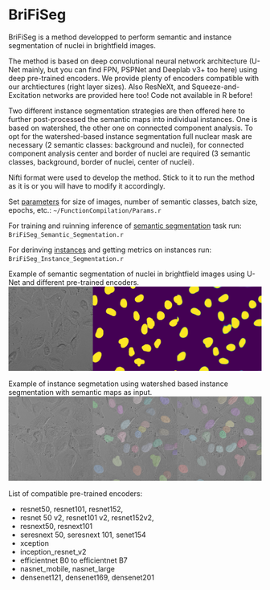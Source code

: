 # BriFiSeg
BriFiSeg is a method developped to perform semantic and instance segmentation of nuclei in brightfield images. 

The method is based on deep convolutional neural network architecture (U-Net mainly, but you can find FPN, PSPNet and Deeplab v3+ too here) using deep pre-trained encoders. We provide plenty of encoders compatible with our archtiectures (right layer sizes). Also ResNeXt, and Squeeze-and-Excitation networks are provided here too! Code not available in R before!

Two different instance segmentation strategies are then offered here to further post-processed the semantic maps into individual instances. One is based on watershed, the other one on connected component analysis. To opt for the watershed-based instance segmentation full nuclear mask are necessary (2 semantic classes: background and nuclei), for connected component analysis center and border of nuclei are required (3 semantic classes, background, border of nuclei, center of nuclei).

Nifti format were used to develop the method. Stick to it to run the method as it is or you will have to modify it accordingly.

Set [parameters](https://github.com/mgendarme/BriFiSeg/FunctionCompilation/Params.r) for size of images, number of semantic classes, batch size, epochs, etc.:
`~/FunctionCompilation/Params.r`

For training and ruinning inference of [semantic segmentation](https://github.com/mgendarme/BriFiSeg/BriFiSeg_Semantic_Segmentation.r) task run:
`BriFiSeg_Semantic_Segmentation.r`

For derinving [instances](https://github.com/mgendarme/BriFiSeg/BriFiSeg_Instance_Segmentation.r) and getting metrics on instances run:
`BriFiSeg_Instance_Segmentation.r`

Example of semantic segmentation of nuclei in brightfield images using U-Net and different pre-trained encoders.
![plot](https://github.com/mgendarme/BriFiSeg/blob/main/Example/Segmentation/gt_pred_bf_test_class_2_4.png)

Example of instance segmetation using watershed based instance segmentation with semantic maps as input. 
![plot](https://github.com/mgendarme/BriFiSeg/blob/main/Example/Segmentation/Montage_2.png)

List of compatible pre-trained encoders:
  - resnet50, resnet101, resnet152,
  - resnet 50 v2, resnet101 v2, resnet152v2,
  - resnext50, resnext101
  - seresnext 50, seresnext 101, senet154
  - xception
  - inception_resnet_v2
  - efficientnet B0 to efficientnet B7
  - nasnet_mobile, nasnet_large
  - densenet121, densenet169, densenet201
